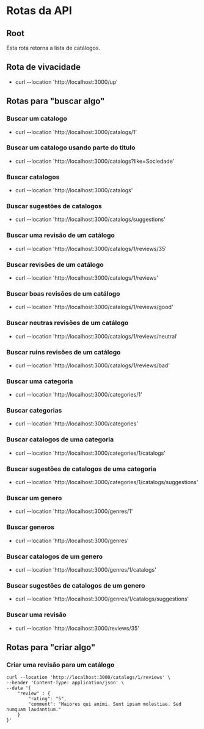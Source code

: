 # Rotas da API

## Root

Esta rota retorna a lista de catálogos.

## Rota de vivacidade

* curl --location 'http://localhost:3000/up'

## Rotas para "buscar algo"

### Buscar um catalogo

* curl --location 'http://localhost:3000/catalogs/1'

### Buscar um catalogo usando parte do titulo

* curl --location 'http://localhost:3000/catalogs?like=Sociedade'

### Buscar catalogos

* curl --location 'http://localhost:3000/catalogs'

### Buscar sugestões de catalogos

* curl --location 'http://localhost:3000/catalogs/suggestions'

### Buscar uma revisão de um catálogo

* curl --location 'http://localhost:3000/catalogs/1/reviews/35'

### Buscar revisões de um catálogo

* curl --location 'http://localhost:3000/catalogs/1/reviews'

### Buscar boas revisões de um catálogo

* curl --location 'http://localhost:3000/catalogs/1/reviews/good'

### Buscar neutras revisões de um catálogo

* curl --location 'http://localhost:3000/catalogs/1/reviews/neutral'

### Buscar ruins revisões de um catálogo

* curl --location 'http://localhost:3000/catalogs/1/reviews/bad'

### Buscar uma categoria

* curl --location 'http://localhost:3000/categories/1'

### Buscar categorias

* curl --location 'http://localhost:3000/categories'

### Buscar catalogos de uma categoria

* curl --location 'http://localhost:3000/categories/1/catalogs'

### Buscar sugestões de catalogos de uma categoria

* curl --location 'http://localhost:3000/categories/1/catalogs/suggestions'

### Buscar um genero

* curl --location 'http://localhost:3000/genres/1'

### Buscar generos

* curl --location 'http://localhost:3000/genres'

### Buscar catalogos de um genero

* curl --location 'http://localhost:3000/genres/1/catalogs'

### Buscar sugestões de catalogos de um genero

* curl --location 'http://localhost:3000/genres/1/catalogs/suggestions'

### Buscar uma revisão

* curl --location 'http://localhost:3000/reviews/35'

## Rotas para "criar algo"

### Criar uma revisão para um catálogo

```shell
curl --location 'http://localhost:3000/catalogs/1/reviews' \
--header 'Content-Type: application/json' \
--data '{
    "review" : {
        "rating": "5",
        "comment": "Maiores qui animi. Sunt ipsam molestiae. Sed numquam laudantium."
    }
}'
```
